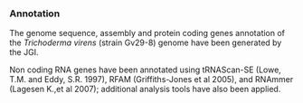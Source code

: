 ### Annotation

The genome sequence, assembly and protein coding genes annotation of the
*Trichoderma virens* (strain Gv29-8) genome have been generated by the
JGI.

Non coding RNA genes have been annotated using tRNAScan-SE (Lowe, T.M.
and Eddy, S.R. 1997), RFAM (Griffiths-Jones et al 2005), and RNAmmer
(Lagesen K.,et al 2007); additional analysis tools have also been
applied.
